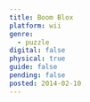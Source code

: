 ```yaml
---
title: Boom Blox
platform: wii
genre:
  - puzzle
digital: false
physical: true
guide: false
pending: false
posted: 2014-02-10
---
```

